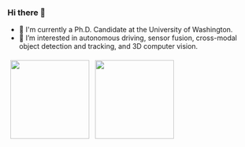 ### Hi there 👋

- 🔭 I'm currently a Ph.D. Candidate at the University of Washington.
- 🌱 I’m interested in autonomous driving, sensor fusion, cross-modal object detection and tracking, and 3D computer vision.

<a href="http://yizhouwang.net/"><img src="https://github-readme-stats.vercel.app/api?username=yizhou-wang&theme=dark&show_icons=true" height="160" align="left" style="margin: 6px; margin-bottom: 20px;" /></a>
<a href="http://yizhouwang.net/"><img src="https://github-readme-stats.vercel.app/api/top-langs/?username=yizhou-wang&layout=compact&theme=dark&langs_count=6&hide=jupyter%20notebook,tex" height="160" align="left" style="margin: 6px; margin-bottom: 20px;" /></a>

<!--
**yizhou-wang/yizhou-wang** is a ✨ _special_ ✨ repository because its `README.md` (this file) appears on your GitHub profile.

Here are some ideas to get you started:

- 🔭 I’m currently working on ...
- 🌱 I’m currently learning ...
- 👯 I’m looking to collaborate on ...
- 🤔 I’m looking for help with ...
- 💬 Ask me about ...
- 📫 How to reach me: ...
- 😄 Pronouns: ...
- ⚡ Fun fact: ...
-->
